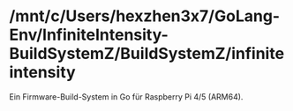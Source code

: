 # /mnt/c/Users/hexzhen3x7/GoLang-Env/InfiniteIntensity-BuildSystemZ/BuildSystemZ/infiniteintensity

Ein Firmware-Build-System in Go für Raspberry Pi 4/5 (ARM64).
